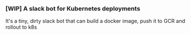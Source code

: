 ### [WIP] A slack bot for Kubernetes deployments

It's a tiny, dirty slack bot that can build a docker image, push it to GCR and rollout to k8s
